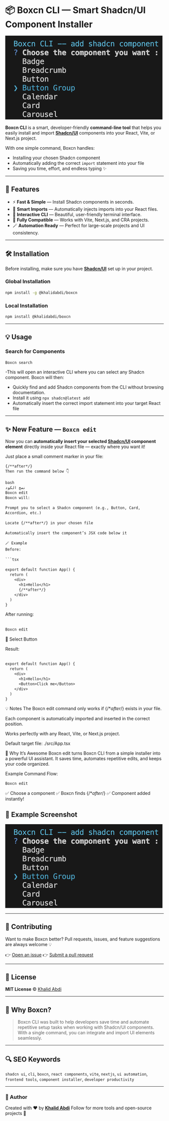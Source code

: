 



# 📦 Boxcn CLI — Smart Shadcn/UI Component Installer

![Boxcn CLI Example](https://github.com/Khalidabdi1/Boxcn/blob/main/photo/example.png)

**Boxcn CLI** is a smart, developer-friendly **command-line tool** that helps you easily install and import [**Shadcn/UI**](https://ui.shadcn.com) components into your React, Vite, or Next.js project.

With one simple command, Boxcn handles:
- Installing your chosen Shadcn component  
- Automatically adding the correct `import` statement into your file  
- Saving you time, effort, and endless typing ✨

---

## 🚀 Features

- ⚡ **Fast & Simple** — Install Shadcn components in seconds.  
- 🧩 **Smart Imports** — Automatically injects imports into your React files.  
- 🎨 **Interactive CLI** — Beautiful, user-friendly terminal interface.  
- 🔧 **Fully Compatible** — Works with Vite, Next.js, and CRA projects.  
- 🪄 **Automation Ready** — Perfect for large-scale projects and UI consistency.

---

## 🛠️ Installation

Before installing, make sure you have [**Shadcn/UI**](https://ui.shadcn.com/docs/installation) set up in your project.

### Global Installation

```bash
npm install -g @khalidabdi/boxcn
````

### Local Installation

```bash
npm install @khalidabdi/boxcn
```

---

## 💡 Usage


### Search for Components

```bash
Boxcn search
```
-This will open an interactive CLI where you can select any Shadcn component.
Boxcn will then:

* Quickly find and add Shadcn components from the CLI without browsing documentation.
* Install it using `npx shadcn@latest add`
* Automatically insert the correct import statement into your target React file

---

## ✨ New Feature — `Boxcn edit`

Now you can **automatically insert your selected [Shadcn/UI](https://ui.shadcn.com) component element** directly inside your React file — exactly where you want it!

Just place a small comment marker in your file:

```tsx
{/**after*/}
Then run the command below 👇

bash
نسخ الكود
Boxcn edit
Boxcn will:

Prompt you to select a Shadcn component (e.g., Button, Card, Accordion, etc.)

Locate {/**after*/} in your chosen file

Automatically insert the component’s JSX code below it

🪄 Example
Before:

```tsx

export default function App() {
  return (
    <div>
      <h1>Hello</h1>
      {/**after*/}
    </div>
  )
}
```
After running:

```bash

Boxcn edit
```
🧩 Select Button

Result:

```tsx

export default function App() {
  return (
    <div>
      <h1>Hello</h1>
      <Button>Click me</Button>
    </div>
  )
}
```
💡 Notes
The Boxcn edit command only works if {/**after*/} exists in your file.

Each component is automatically imported and inserted in the correct position.

Works perfectly with any React, Vite, or Next.js project.

Default target file: ./src/App.tsx

🚀 Why It’s Awesome
Boxcn edit turns Boxcn CLI from a simple installer into a powerful UI assistant.
It saves time, automates repetitive edits, and keeps your code organized.

Example Command Flow:

```bash
Boxcn edit
```
✅ Choose a component
✅ Boxcn finds {/**after*/}
✅ Component added instantly!



## 📁 Example Screenshot

![Boxcn CLI Demo](https://github.com/Khalidabdi1/Boxcn/blob/main/photo/example.png)

---

## 🤝 Contributing

Want to make Boxcn better?
Pull requests, issues, and feature suggestions are always welcome 💡

👉 [Open an issue](https://github.com/Khalidabdi1/Boxcn/issues)
👉 [Submit a pull request](https://github.com/Khalidabdi1/Boxcn/pulls)

---

## 📜 License

**MIT License** © [Khalid Abdi](https://github.com/Khalidabdi1)

---

## 🌟 Why Boxcn?

> Boxcn CLI was built to help developers save time and automate repetitive setup tasks when working with Shadcn/UI components.
> With a single command, you can integrate and import UI elements seamlessly.

---

## 🔍 SEO Keywords

`shadcn ui`, `cli`, `boxcn`, `react components`, `vite`, `nextjs`, `ui automation`, `frontend tools`, `component installer`, `developer productivity`

---

### 💬 Author

Created with ❤️ by [**Khalid Abdi**](https://github.com/Khalidabdi1)
Follow for more tools and open-source projects 🚀

